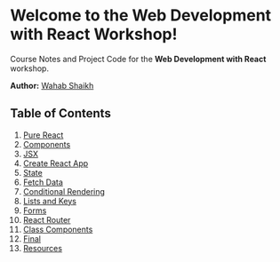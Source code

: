 # Welcome to the Web Development with React Workshop!

Course Notes and Project Code for the **Web Development with React** workshop.

**Author:** [Wahab Shaikh](https://wahabshaikh.github.io/)

## Table of Contents

1. [Pure React](01-Pure-React.md)
2. [Components](02-Components.md)
3. [JSX](03-JSX.md)
4. [Create React App](04-Create-React-App.md)
5. [State](05-State.md)
6. [Fetch Data](06-Fetch-Data.md)
7. [Conditional Rendering](07-Conditional-Rendering.md)
8. [Lists and Keys](08-Lists-and-Keys.md)
9. [Forms](09-Forms.md)
10. [React Router](10-React-Router.md)
11. [Class Components](11-Class-Components.md)
12. [Final](12-Final.md)
13. [Resources](13-Resources.md)
